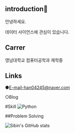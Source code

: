 ## introduction👋
안녕하세요.                      

데이터 사이언스에 관심이 있습니다.

## Carrer
영남대학교 컴퓨터공학과 재학중

## Links
●E-mail-han04245@naver.com

○Blog


#Skill
![Python](https://img.shields.io/badge/python-3670A0?style=flat-square&logo=python&logoColor=ffdd54)

##Problem Solving

![Sibin's GitHub stats](https://github-readme-stats.vercel.app/api?username=hansubin&show_icons=true&theme=radical)
